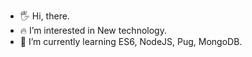 - 🖐 Hi, there.   
- 🔥 I’m interested in New technology.   
- 🌱 I’m currently learning ES6, NodeJS, Pug, MongoDB.

<!---
GitHubGW/GitHubGW is a ✨ special ✨ repository because its `README.md` (this file) appears on your GitHub profile.
You can click the Preview link to take a look at your changes.
--->
